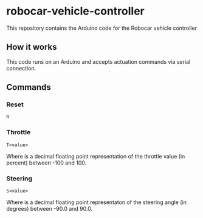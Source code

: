 # robocar-vehicle-controller
This repository contains the Arduino code for the Robocar vehicle controller

## How it works

This code runs on an Arduino and accepts actuation commands via serial connection.

## Commands

### Reset
```
R
```

### Throttle
```
T<value>
```

Where <value> is a decimal floating point representation of the throttle value (in percent) between -100 and 100.

### Steering
```
S<value>
```
Where <value> is a decimal floating point representaton of the steering angle (in degrees) between -90.0 and 90.0.
